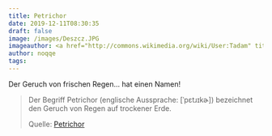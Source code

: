```yaml
---
title: Petrichor
date: 2019-12-11T08:30:35
draft: false
image: /images/Deszcz.JPG
imageauthor: <a href="http://commons.wikimedia.org/wiki/User:Tadam" title="User:Tadam">Tadam</a>
author: noqqe
tags:
---
```


Der Geruch von frischen Regen... hat einen Namen!

> Der Begriff Petrichor (englische Aussprache: [ˈpɛtɹɪkɚ]) bezeichnet den
> Geruch von Regen auf trockener Erde.
>
> Quelle: [Petrichor](https://de.m.wikipedia.org/wiki/Petrichor)
